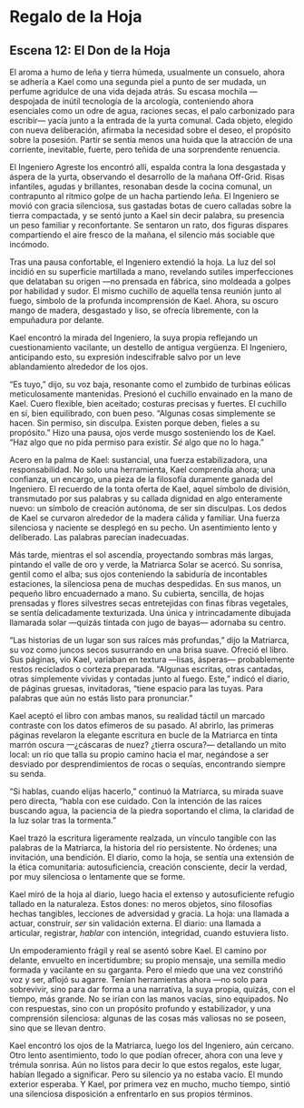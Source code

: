 # Regalo de la Hoja

## Escena 12: El Don de la Hoja

El aroma a humo de leña y tierra húmeda, usualmente un consuelo, ahora se adhería a Kael como una segunda piel a punto de ser mudada, un perfume agridulce de una vida dejada atrás. Su escasa mochila —despojada de inútil tecnología de la arcología, conteniendo ahora esenciales como un odre de agua, raciones secas, el palo carbonizado para escribir— yacía junto a la entrada de la yurta comunal. Cada objeto, elegido con nueva deliberación, afirmaba la necesidad sobre el deseo, el propósito sobre la posesión. Partir se sentía menos una huida que la atracción de una corriente, inevitable, fuerte, pero teñida de una sorprendente renuencia.

El Ingeniero Agreste los encontró allí, espalda contra la lona desgastada y áspera de la yurta, observando el desarrollo de la mañana Off-Grid. Risas infantiles, agudas y brillantes, resonaban desde la cocina comunal, un contrapunto al rítmico golpe de un hacha partiendo leña. El Ingeniero se movió con gracia silenciosa, sus gastadas botas de cuero calladas sobre la tierra compactada, y se sentó junto a Kael sin decir palabra, su presencia un peso familiar y reconfortante. Se sentaron un rato, dos figuras dispares compartiendo el aire fresco de la mañana, el silencio más sociable que incómodo.

Tras una pausa confortable, el Ingeniero extendió la hoja. La luz del sol incidió en su superficie martillada a mano, revelando sutiles imperfecciones que delataban su origen —no prensada en fábrica, sino moldeada a golpes por habilidad y sudor. El mismo cuchillo de aquella tensa reunión junto al fuego, símbolo de la profunda incomprensión de Kael. Ahora, su oscuro mango de madera, desgastado y liso, se ofrecía libremente, con la empuñadura por delante.

Kael encontró la mirada del Ingeniero, la suya propia reflejando un cuestionamiento vacilante, un destello de antigua vergüenza. El Ingeniero, anticipando esto, su expresión indescifrable salvo por un leve ablandamiento alrededor de los ojos.

“Es tuyo,” dijo, su voz baja, resonante como el zumbido de turbinas eólicas meticulosamente mantenidas. Presionó el cuchillo envainado en la mano de Kael. Cuero flexible, bien aceitado; costuras precisas y fuertes. El cuchillo en sí, bien equilibrado, con buen peso. “Algunas cosas simplemente se hacen. Sin permiso, sin disculpa. Existen porque deben, fieles a su propósito.” Hizo una pausa, ojos verde musgo sosteniendo los de Kael. “Haz algo que no pida permiso para existir. *Sé* algo que no lo haga.”

Acero en la palma de Kael: sustancial, una fuerza estabilizadora, una responsabilidad. No solo una herramienta, Kael comprendía ahora; una confianza, un encargo, una pieza de la filosofía duramente ganada del Ingeniero. El recuerdo de la tonta oferta de Kael, aquel símbolo de división, transmutado por sus palabras y su callada dignidad en algo enteramente nuevo: un símbolo de creación autónoma, de ser sin disculpas. Los dedos de Kael se curvaron alrededor de la madera cálida y familiar. Una fuerza silenciosa y naciente se desplegó en su pecho. Un asentimiento lento y deliberado. Las palabras parecían inadecuadas.

Más tarde, mientras el sol ascendía, proyectando sombras más largas, pintando el valle de oro y verde, la Matriarca Solar se acercó. Su sonrisa, gentil como el alba; sus ojos conteniendo la sabiduría de incontables estaciones, la silenciosa pena de muchas despedidas. En sus manos, un pequeño libro encuadernado a mano. Su cubierta, sencilla, de hojas prensadas y flores silvestres secas entretejidas con finas fibras vegetales, se sentía delicadamente texturizada. Una única y intrincadamente dibujada llamarada solar —quizás tintada con jugo de bayas— adornaba su centro.

“Las historias de un lugar son sus raíces más profundas,” dijo la Matriarca, su voz como juncos secos susurrando en una brisa suave. Ofreció el libro. Sus páginas, vio Kael, variaban en textura —lisas, ásperas— probablemente restos reciclados o corteza preparada. “Algunas escritas, otras cantadas, otras simplemente vividas y contadas junto al fuego. Este,” indicó el diario, de páginas gruesas, invitadoras, “tiene espacio para las tuyas. Para palabras que aún no estás listo para pronunciar.”

Kael aceptó el libro con ambas manos, su realidad táctil un marcado contraste con los datos efímeros de su pasado. Al abrirlo, las primeras páginas revelaron la elegante escritura en bucle de la Matriarca en tinta marrón oscura —¿cáscaras de nuez? ¿tierra oscura?— detallando un mito local: un río que talla su propio camino hacia el mar, negándose a ser desviado por desprendimientos de rocas o sequías, encontrando siempre su senda.

“Si hablas, cuando elijas hacerlo,” continuó la Matriarca, su mirada suave pero directa, “habla con ese cuidado. Con la intención de las raíces buscando agua, la paciencia de la piedra soportando el clima, la claridad de la luz solar tras la tormenta.”

Kael trazó la escritura ligeramente realzada, un vínculo tangible con las palabras de la Matriarca, la historia del río persistente. No órdenes; una invitación, una bendición. El diario, como la hoja, se sentía una extensión de la ética comunitaria: autosuficiencia, creación consciente, decir la verdad, por muy silenciosa o lentamente que se forme.

Kael miró de la hoja al diario, luego hacia el extenso y autosuficiente refugio tallado en la naturaleza. Estos dones: no meros objetos, sino filosofías hechas tangibles, lecciones de adversidad y gracia. La hoja: una llamada a actuar, construir, *ser* sin validación externa. El diario: una llamada a articular, registrar, *hablar* con intención, integridad, cuando estuviera listo.

Un empoderamiento frágil y real se asentó sobre Kael. El camino por delante, envuelto en incertidumbre; su propio mensaje, una semilla medio formada y vacilante en su garganta. Pero el miedo que una vez constriñó voz y ser, aflojó su agarre. Tenían herramientas ahora —no solo para sobrevivir, sino para dar forma a una narrativa, la suya propia, quizás, con el tiempo, más grande. No se irían con las manos vacías, sino equipados. No con respuestas, sino con un propósito profundo y estabilizador, y una comprensión silenciosa: algunas de las cosas más valiosas no se poseen, sino que se llevan dentro.

Kael encontró los ojos de la Matriarca, luego los del Ingeniero, aún cercano. Otro lento asentimiento, todo lo que podían ofrecer, ahora con una leve y trémula sonrisa. Aún no listos para decir lo que estos regalos, este lugar, habían llegado a significar. Pero su silencio ya no estaba vacío. El mundo exterior esperaba. Y Kael, por primera vez en mucho, mucho tiempo, sintió una silenciosa disposición a enfrentarlo en sus propios términos.
